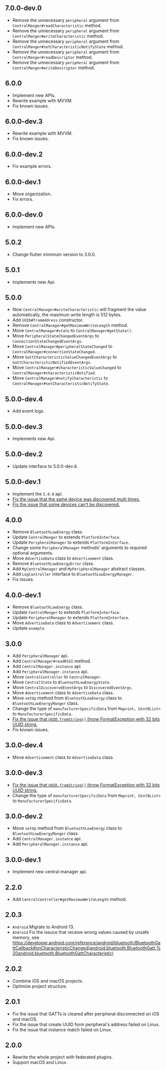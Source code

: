 ## 7.0.0-dev.0

* Remove the unnecessary `peripheral` argument from `CentralManger#readCharacteristic` method.
* Remove the unnecessary `peripheral` argument from `CentralManger#writeCharacteristic` method.
* Remove the unnecessary `peripheral` argument from `CentralManger#setCharacteristicNotifyState` method.
* Remove the unnecessary `peripheral` argument from `CentralManger#readDescriptor` method.
* Remove the unnecessary `peripheral` argument from `CentralManger#writeDescriptor` method.

## 6.0.0

* Implement new APIs.
* Rewrite example with MVVM.
* Fix known issues.

## 6.0.0-dev.3

* Rewrite example with MVVM.
* Fix known issues.

## 6.0.0-dev.2

* Fix example errors.

## 6.0.0-dev.1

* Move organization.
* Fix errors.

## 6.0.0-dev.0

* Implement new APIs.

## 5.0.2

* Change flutter minimum version to 3.0.0.

## 5.0.1

* Implements new Api.

## 5.0.0

* Now `CentralManager#writeCharacteristic` will fragment the value automatically, the maximum write length is 512 bytes.
* Add `UUID#fromAddress` constructor.
* Remove `CentralManager#getMaximumWriteLength` method.
* Move `CentralManager#state` to `CentralManager#getState()`.
* Move `PeripheralStateChangedEventArgs` to `ConnectionStateChangedEventArgs`.
* Move `CentralManager#peripheralStateChanged` to `CentralManager#connectionStateChanged`.
* Move `GattCharacteristicValueChangedEventArgs` to `GattCharacteristicNotifiedEventArgs`.
* Move `CentralManager#characteristicValueChanged` to `CentralManager#characteristicNotified`.
* Move `CentralManager#notifyCharacteristic` to `CentralManager#setCharacteristicNotifyState`.

## 5.0.0-dev.4

* Add event logs.

## 5.0.0-dev.3

* Implements new Api.

## 5.0.0-dev.2

* Update interface to 5.0.0-dev.4.

## 5.0.0-dev.1

* Implement the `5.0.0` api.
* [Fix the issue that the same device was discovered multi times.](https://github.com/yanshouwang/bluetooth_low_energy/issues/32)
* [Fix the issue that some devices can't be discovered.](https://github.com/yanshouwang/bluetooth_low_energy/issues/32)

## 4.0.0

* Remove `BluetoothLowEnergy` class.
* Update `CentralManger` to extends `PlatformInterface`.
* Update `PeripheralManager` to extends `PlatformInterface`.
* Change some `PeripheralManager` methods' arguments to required optional arguments.
* Move `AdvertiseData` class to `Advertisement` class.
* Remove `BluetoothLowEnergyError` class.
* Add `MyCentralManager` and `MyPeripheralManager` abstract classes.
* Add `LogController` interface to `BluetoothLowEnergyManager`.
* Fix issues.

## 4.0.0-dev.1

* Remove `BluetoothLowEnergy` class.
* Update `CentralManger` to extends `PlatformInterface`.
* Update `PeripheralManager` to extends `PlatformInterface`.
* Move `AdvertiseData` class to `Advertisement` class.
* Update `example`.

## 3.0.0

* Add `PeripheralManager` api.
* Add `CentralManager#readRSSI` method.
* Add `CentralManager.instance` api.
* Add `PeripheralManager.instance` api.
* Move `CentralController` to `CentralManager`.
* Move `CentralState` to `BluetoothLowEnergyState`.
* Move `CentralDiscoveredEventArgs` to `DiscoveredEventArgs`.
* Move `Advertisement` class to `AdvertiseData` class.
* Move `setUp` method from `BluetoothLowEnergy` class to `BluetoothLowEnergyManger` class.
* Change the type of `manufacturerSpecificData` from `Map<int, Uint8List>` to `ManufacturerSpecificData`.
* [Fix the issue that `UUID.fromString()` throw FormatException with 32 bits UUID string.](https://github.com/yanshouwang/bluetooth_low_energy/issues/13)
* Fix known issues.

## 3.0.0-dev.4

* Move `Advertisement` class to `AdvertiseData` class.

## 3.0.0-dev.3

* [Fix the issue that `UUID.fromString()` throw FormatException with 32 bits UUID string.](https://github.com/yanshouwang/bluetooth_low_energy/issues/13)
* Change the type of `manufacturerSpecificData` from `Map<int, Uint8List>` to `ManufacturerSpecificData`.

## 3.0.0-dev.2

* Move `setUp` method from `BluetoothLowEnergy` class to `BluetoothLowEnergyManger` class.
* Add `CentralManager.instance` api.
* Add `PeripheralManager.instance` api.

## 3.0.0-dev.1

* Implement new central manager api.

## 2.2.0

* Add `CentralController#getMaximumWriteLength` method.

## 2.0.3

* `Android` Migrate to Android 13.
* `Android` Fix the issuce that receive wrong values caused by unsafe memory, see https://developer.android.com/reference/android/bluetooth/BluetoothGattCallback#onCharacteristicChanged(android.bluetooth.BluetoothGatt,%20android.bluetooth.BluetoothGattCharacteristic)

## 2.0.2

* Combine iOS and macOS projects.
* Optimize project structure.

## 2.0.1

* Fix the issue that GATTs is cleared after peripheral disconnected on iOS and macOS.
* Fix the issue that create UUID form peripheral's address failed on Linux.
* Fix the issue that instance match failed on Linux.

## 2.0.0

* Rewrite the whole project with federated plugins.
* Support macOS and Linux.
